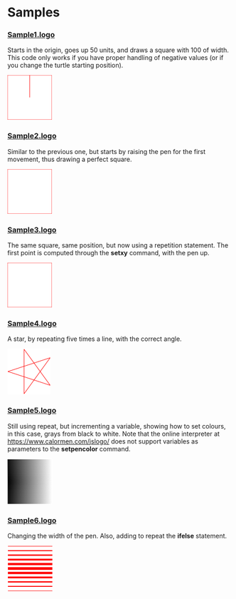 # Samples

### [Sample1.logo](./sample1.logo)

Starts in the origin, goes up 50 units, and draws a square with 100 of width. This code only works if you have proper handling of negative values (or if you change the turtle starting position).

![](sample1.png "sample1.logo")

### [Sample2.logo](./sample2.logo)

Similar to the previous one, but starts by raising the pen for the first movement, thus drawing a perfect square.

![](sample2.png "sample2.logo")

### [Sample3.logo](./sample3.logo)

The same square, same position, but now using a repetition statement. The first point is
computed through the __setxy__ command, with the pen up.

![](sample3.png "sample3.logo")

### [Sample4.logo](./sample4.logo)

A star, by repeating five times a line, with the correct angle.

![](sample4.png "sample4.logo")

### [Sample5.logo](./sample5.logo)

Still using repeat, but incrementing a variable, showing how to set colours, in this case,
grays from black to white. Note that the online interpreter at https://www.calormen.com/jslogo/
does not support variables as parameters to the __setpencolor__ command.

![](sample5.png "sample5.logo")

### [Sample6.logo](./sample6.logo)

Changing the width of the pen. Also, adding to repeat the __ifelse__ statement.

![](sample6.png "sample6.logo")
